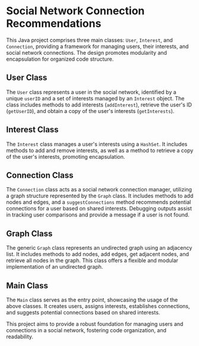 # Social Network Connection Recommendations

This Java project comprises three main classes: `User`, `Interest`, and `Connection`, providing a framework for managing users, their interests, and social network connections. The design promotes modularity and encapsulation for organized code structure.

## User Class
The `User` class represents a user in the social network, identified by a unique `userID` and a set of interests managed by an `Interest` object. The class includes methods to add interests (`addInterest`), retrieve the user's ID (`getUserID`), and obtain a copy of the user's interests (`getInterests`).

## Interest Class
The `Interest` class manages a user's interests using a `HashSet`. It includes methods to add and remove interests, as well as a method to retrieve a copy of the user's interests, promoting encapsulation.

## Connection Class
The `Connection` class acts as a social network connection manager, utilizing a graph structure represented by the `Graph` class. It includes methods to add nodes and edges, and a `suggestConnections` method recommends potential connections for a user based on shared interests. Debugging outputs assist in tracking user comparisons and provide a message if a user is not found.

## Graph Class
The generic `Graph` class represents an undirected graph using an adjacency list. It includes methods to add nodes, add edges, get adjacent nodes, and retrieve all nodes in the graph. This class offers a flexible and modular implementation of an undirected graph.

## Main Class
The `Main` class serves as the entry point, showcasing the usage of the above classes. It creates users, assigns interests, establishes connections, and suggests potential connections based on shared interests.

This project aims to provide a robust foundation for managing users and connections in a social network, fostering code organization, and readability.